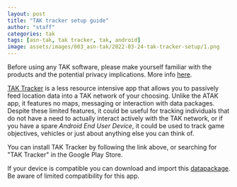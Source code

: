 ```yaml
---
layout: post
title: "TAK tracker setup guide"
author: "staff"
categories: tak
tags: [asn-tak, tak tracker, tak, android]
image: assets/images/003_asn-tak/2022-03-24-tak-tracker-setup/1.png
---
```


Before using any TAK software, please make yourself familiar with the products and the potential privacy implications. More info [here](/asn-tak-overview).

<a href="https://play.google.com/store/apps/details?id=gov.tak.taktracker&hl=en&gl=US" target="_blank">TAK Tracker</a> is a less resource intensive app that allows you to passively feed location data into a TAK network of your choosing.
Unlike the ATAK app, it features no maps, messaging or interaction with data packages.
Despite these limited features, it could be useful for tracking individuals that do not have a need to actually interact actively with the TAK network, or if you have a spare *Android End User Device*, it could be used to track game objectives, vehicles or just about anything else you can think of.

You can install TAK Tracker by following the link above, or searching for "TAK Tracker" in the Google Play Store.

If your device is compatible you can download and import this [datapackage](https://github.com/airsoftnorge/ataksetup/raw/main/ASN-ATAKsetup.zip). Be aware of limited compatibility for this app.

